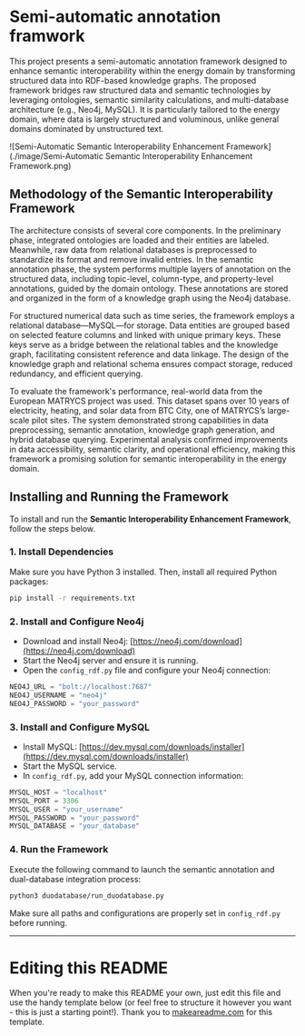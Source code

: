 # Semi-automatic annotation framwork
This project presents a semi-automatic annotation framework designed to enhance semantic interoperability within the energy domain by transforming structured data into RDF-based knowledge graphs. The proposed framework bridges raw structured data and semantic technologies by leveraging ontologies, semantic similarity calculations, and multi-database architecture (e.g., Neo4j, MySQL). It is particularly tailored to the energy domain, where data is largely structured and voluminous, unlike general domains dominated by unstructured text.

![Semi-Automatic Semantic Interoperability Enhancement Framework](./image/Semi-Automatic Semantic Interoperability Enhancement Framework.png)


## Methodology of the Semantic Interoperability Framework

The architecture consists of several core components. In the preliminary phase, integrated ontologies are loaded and their entities are labeled. Meanwhile, raw data from relational databases is preprocessed to standardize its format and remove invalid entries. In the semantic annotation phase, the system performs multiple layers of annotation on the structured data, including topic-level, column-type, and property-level annotations, guided by the domain ontology. These annotations are stored and organized in the form of a knowledge graph using the Neo4j database.

For structured numerical data such as time series, the framework employs a relational database—MySQL—for storage. Data entities are grouped based on selected feature columns and linked with unique primary keys. These keys serve as a bridge between the relational tables and the knowledge graph, facilitating consistent reference and data linkage. The design of the knowledge graph and relational schema ensures compact storage, reduced redundancy, and efficient querying.

To evaluate the framework's performance, real-world data from the European MATRYCS project was used. This dataset spans over 10 years of electricity, heating, and solar data from BTC City, one of MATRYCS’s large-scale pilot sites. The system demonstrated strong capabilities in data preprocessing, semantic annotation, knowledge graph generation, and hybrid database querying. Experimental analysis confirmed improvements in data accessibility, semantic clarity, and operational efficiency, making this framework a promising solution for semantic interoperability in the energy domain.

## Installing and Running the Framework

To install and run the **Semantic Interoperability Enhancement Framework**, follow the steps below.

### 1. Install Dependencies

Make sure you have Python 3 installed. Then, install all required Python packages:

```bash
pip install -r requirements.txt
```

### 2. Install and Configure Neo4j

- Download and install Neo4j: [https://neo4j.com/download](https://neo4j.com/download)
- Start the Neo4j server and ensure it is running.
- Open the `config_rdf.py` file and configure your Neo4j connection:

```python
NEO4J_URL = "bolt://localhost:7687"
NEO4J_USERNAME = "neo4j"
NEO4J_PASSWORD = "your_password"
```

### 3. Install and Configure MySQL

- Install MySQL: [https://dev.mysql.com/downloads/installer](https://dev.mysql.com/downloads/installer)
- Start the MySQL service.
- In `config_rdf.py`, add your MySQL connection information:

```python
MYSQL_HOST = "localhost"
MYSQL_PORT = 3306
MYSQL_USER = "your_username"
MYSQL_PASSWORD = "your_password"
MYSQL_DATABASE = "your_database"
```

### 4. Run the Framework

Execute the following command to launch the semantic annotation and dual-database integration process:

```bash
python3 duodatabase/run_duodatabase.py
```

Make sure all paths and configurations are properly set in `config_rdf.py` before running.

---

# Editing this README

When you're ready to make this README your own, just edit this file and use the handy template below (or feel free to structure it however you want - this is just a starting point!). Thank you to [makeareadme.com](https://www.makeareadme.com/) for this template.
